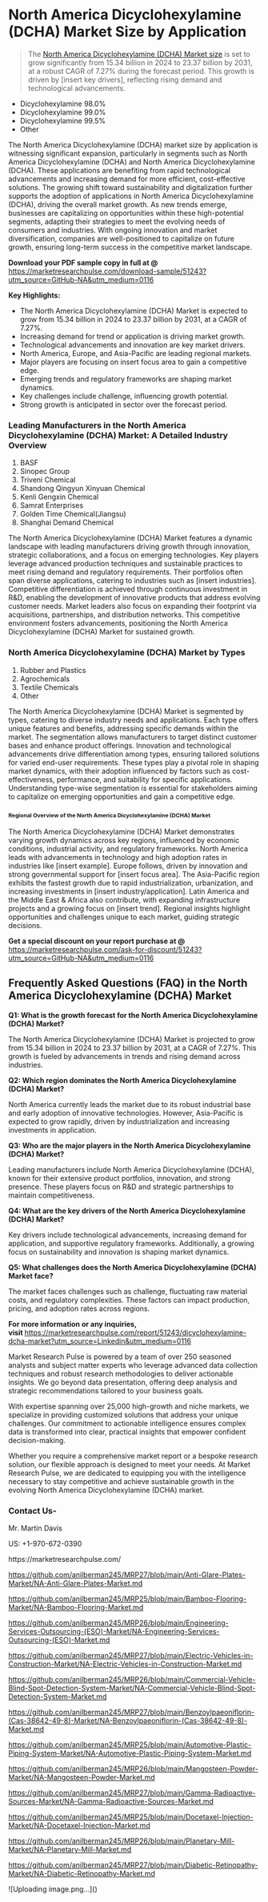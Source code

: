 <h1>North America Dicyclohexylamine (DCHA) Market&nbsp;Size by Application</h1><blockquote><p>The <a href="https://marketresearchpulse.com/download-sample/51243?utm_source=GitHub-NA&amp;utm_medium=0116">North America Dicyclohexylamine (DCHA) Market size</a> is set to grow significantly from 15.34 billion in 2024 to 23.37 billion by 2031, at a robust CAGR of 7.27% during the forecast period. This growth is driven by [insert key drivers], reflecting rising demand and technological advancements.</p></blockquote><ul><li> Dicyclohexylamine 98.0% <li> Dicyclohexylamine 99.0% <li> Dicyclohexylamine 99.5% <li> Other</li></ul><p>The North America Dicyclohexylamine (DCHA) market size by application is witnessing significant expansion, particularly in segments such as North America Dicyclohexylamine (DCHA) and North America Dicyclohexylamine (DCHA). These applications are benefiting from rapid technological advancements and increasing demand for more efficient, cost-effective solutions. The growing shift toward sustainability and digitalization further supports the adoption of applications in North America Dicyclohexylamine (DCHA), driving the overall market growth. As new trends emerge, businesses are capitalizing on opportunities within these high-potential segments, adapting their strategies to meet the evolving needs of consumers and industries. With ongoing innovation and market diversification, companies are well-positioned to capitalize on future growth, ensuring long-term success in the competitive market landscape.</p><p><strong>Download your PDF sample copy in full at @ </strong><a href="https://marketresearchpulse.com/download-sample/51243?utm_source=GitHub-NA&amp;utm_medium=0116">https://marketresearchpulse.com/download-sample/51243?utm_source=GitHub-NA&amp;utm_medium=0116</a></p><p><strong>Key Highlights: </strong></p><ul><li>The North America Dicyclohexylamine (DCHA) Market is expected to grow from 15.34 billion in 2024 to 23.37 billion by 2031, at a CAGR of 7.27%.</li><li>Increasing demand for trend or application is driving market growth.</li><li>Technological advancements and innovation are key market drivers.</li><li>North America, Europe, and Asia-Pacific are leading regional markets.</li><li>Major players are focusing on insert focus area to gain a competitive edge.</li><li>Emerging trends and regulatory frameworks are shaping market dynamics.</li><li>Key challenges include challenge, influencing growth potential.</li><li>Strong growth is anticipated in sector over the forecast period.</li></ul><h3>Leading Manufacturers in the North America Dicyclohexylamine (DCHA) Market: A Detailed Industry Overview</h3><ol><li> BASF</li><li>Sinopec Group</li><li>Triveni Chemical</li><li>Shandong Qingyun Xinyuan Chemical</li><li>Kenli Gengxin Chemical</li><li>Samrat Enterprises</li><li>Golden Time Chemical(Jiangsu)</li><li>Shanghai Demand Chemical</li></ol><div class="flex max-w-full flex-col flex-grow"><div class="min-h-8 text-message flex w-full flex-col items-end gap-2 whitespace-normal break-words [.text-message+&amp;]:mt-5" dir="auto" data-message-author-role="assistant" data-message-id="fd8432e4-4910-450d-b182-61b7bfb0a01f" data-message-model-slug="gpt-4o"><div class="flex w-full flex-col gap-1 empty:hidden first:pt-[3px]"><div class="markdown prose w-full break-words dark:prose-invert light"><p>The North America Dicyclohexylamine (DCHA) Market features a dynamic landscape with leading manufacturers driving growth through innovation, strategic collaborations, and a focus on emerging technologies. Key players leverage advanced production techniques and sustainable practices to meet rising demand and regulatory requirements. Their portfolios often span diverse applications, catering to industries such as [insert industries]. Competitive differentiation is achieved through continuous investment in R&amp;D, enabling the development of innovative products that address evolving customer needs. Market leaders also focus on expanding their footprint via acquisitions, partnerships, and distribution networks. This competitive environment fosters advancements, positioning the North America Dicyclohexylamine (DCHA) Market for sustained growth.</p></div></div></div></div><h3>North America Dicyclohexylamine (DCHA) Market by Types</h3><ol><li> Rubber and Plastics <li> Agrochemicals <li> Textile Chemicals <li> Other</li></ol><div class="flex max-w-full flex-col flex-grow"><div class="min-h-8 text-message flex w-full flex-col items-end gap-2 whitespace-normal break-words [.text-message+&amp;]:mt-5" dir="auto" data-message-author-role="assistant" data-message-id="084470be-0bb7-4664-bddf-5156b4f41249" data-message-model-slug="gpt-4o-mini"><div class="flex w-full flex-col gap-1 empty:hidden first:pt-[3px]"><div class="markdown prose w-full break-words dark:prose-invert light"><p>The North America Dicyclohexylamine (DCHA) Market is segmented by types, catering to diverse industry needs and applications. Each type offers unique features and benefits, addressing specific demands within the market. The segmentation allows manufacturers to target distinct customer bases and enhance product offerings. Innovation and technological advancements drive differentiation among types, ensuring tailored solutions for varied end-user requirements. These types play a pivotal role in shaping market dynamics, with their adoption influenced by factors such as cost-effectiveness, performance, and suitability for specific applications. Understanding type-wise segmentation is essential for stakeholders aiming to capitalize on emerging opportunities and gain a competitive edge.</p></div></div></div></div><h3><span style="font-size: 11px;">Regional Overview of the North America Dicyclohexylamine (DCHA) Market</span></h3><div class="flex max-w-full flex-col flex-grow"><div class="min-h-8 text-message flex w-full flex-col items-end gap-2 whitespace-normal break-words [.text-message+&amp;]:mt-5" dir="auto" data-message-author-role="assistant" data-message-id="e9038762-ce64-4e30-91c9-9bd413514231" data-message-model-slug="gpt-4o-mini"><div class="flex w-full flex-col gap-1 empty:hidden first:pt-[3px]"><div class="markdown prose w-full break-words dark:prose-invert light"><p>The North America Dicyclohexylamine (DCHA) Market demonstrates varying growth dynamics across key regions, influenced by economic conditions, industrial activity, and regulatory frameworks. North America leads with advancements in technology and high adoption rates in industries like [insert example]. Europe follows, driven by innovation and strong governmental support for [insert focus area]. The Asia-Pacific region exhibits the fastest growth due to rapid industrialization, urbanization, and increasing investments in [insert industry/application]. Latin America and the Middle East &amp; Africa also contribute, with expanding infrastructure projects and a growing focus on [insert trend]. Regional insights highlight opportunities and challenges unique to each market, guiding strategic decisions.</p></div></div></div></div><p><strong>Get a special discount on your report purchase at @ </strong><a href="https://marketresearchpulse.com/ask-for-discount/51243?utm_source=GitHub-NA&amp;utm_medium=0116">https://marketresearchpulse.com/ask-for-discount/51243?utm_source=GitHub-NA&amp;utm_medium=0116</a></p><h2>Frequently Asked Questions (FAQ) in the North America Dicyclohexylamine (DCHA) Market</h2><p><strong>Q1: What is the growth forecast for the North America Dicyclohexylamine (DCHA) Market?</strong></p><p>The North America Dicyclohexylamine (DCHA) Market is projected to grow from 15.34 billion in 2024 to 23.37 billion by 2031, at a CAGR of 7.27%. This growth is fueled by advancements in trends and rising demand across industries.</p><p><strong>Q2: Which region dominates the North America Dicyclohexylamine (DCHA) Market?</strong></p><p>North America currently leads the market due to its robust industrial base and early adoption of innovative technologies. However, Asia-Pacific is expected to grow rapidly, driven by industrialization and increasing investments in application.</p><p><strong>Q3: Who are the major players in the North America Dicyclohexylamine (DCHA) Market?</strong></p><p>Leading manufacturers include North America Dicyclohexylamine (DCHA), known for their extensive product portfolios, innovation, and strong presence. These players focus on R&amp;D and strategic partnerships to maintain competitiveness.</p><p><strong>Q4: What are the key drivers of the North America Dicyclohexylamine (DCHA) Market?</strong></p><p>Key drivers include technological advancements, increasing demand for application, and supportive regulatory frameworks. Additionally, a growing focus on sustainability and innovation is shaping market dynamics.</p><p><strong>Q5: What challenges does the North America Dicyclohexylamine (DCHA) Market face?</strong></p><p>The market faces challenges such as challenge, fluctuating raw material costs, and regulatory complexities. These factors can impact production, pricing, and adoption rates across regions.</p><p><strong>For more information or any inquiries, visit&nbsp;</strong><a href="https://marketresearchpulse.com/report/51243/dicyclohexylamine-dcha-market?utm_source=Linkedin&utm_medium=0116">https://marketresearchpulse.com/report/51243/dicyclohexylamine-dcha-market?utm_source=Linkedin&utm_medium=0116</a></p><p>Market Research Pulse is powered by a team of over 250 seasoned analysts and subject matter experts who leverage advanced data collection techniques and robust research methodologies to deliver actionable insights. We go beyond data presentation, offering deep analysis and strategic recommendations tailored to your business goals.</p><p>With expertise spanning over 25,000 high-growth and niche markets, we specialize in providing customized solutions that address your unique challenges. Our commitment to actionable intelligence ensures complex data is transformed into clear, practical insights that empower confident decision-making.</p><p>Whether you require a comprehensive market report or a bespoke research solution, our flexible approach is designed to meet your needs. At Market Research Pulse, we are dedicated to equipping you with the intelligence necessary to stay competitive and achieve sustainable growth in the evolving North America Dicyclohexylamine (DCHA) market.</p><h3><strong>Contact Us-</strong></h3><p>Mr. Martin Davis</p><p>US: +1-970-672-0390</p><p>https://marketresearchpulse.com/</p><p><a href="https://github.com/anilberman245/MRP27/blob/main/Anti-Glare-Plates-Market/NA-Anti-Glare-Plates-Market.md">https://github.com/anilberman245/MRP27/blob/main/Anti-Glare-Plates-Market/NA-Anti-Glare-Plates-Market.md</a></p><p><a href="https://github.com/anilberman245/MRP25/blob/main/Bamboo-Flooring-Market/NA-Bamboo-Flooring-Market.md">https://github.com/anilberman245/MRP25/blob/main/Bamboo-Flooring-Market/NA-Bamboo-Flooring-Market.md</a></p><p><a href="https://github.com/anilberman245/MRP26/blob/main/Engineering-Services-Outsourcing-(ESO)-Market/NA-Engineering-Services-Outsourcing-(ESO)-Market.md">https://github.com/anilberman245/MRP26/blob/main/Engineering-Services-Outsourcing-(ESO)-Market/NA-Engineering-Services-Outsourcing-(ESO)-Market.md</a></p><p><a href="https://github.com/anilberman245/MRP27/blob/main/Electric-Vehicles-in-Construction-Market/NA-Electric-Vehicles-in-Construction-Market.md">https://github.com/anilberman245/MRP27/blob/main/Electric-Vehicles-in-Construction-Market/NA-Electric-Vehicles-in-Construction-Market.md</a></p><p><a href="https://github.com/anilberman245/MRP26/blob/main/Commercial-Vehicle-Blind-Spot-Detection-System-Market/NA-Commercial-Vehicle-Blind-Spot-Detection-System-Market.md">https://github.com/anilberman245/MRP26/blob/main/Commercial-Vehicle-Blind-Spot-Detection-System-Market/NA-Commercial-Vehicle-Blind-Spot-Detection-System-Market.md</a></p><p><a href="https://github.com/anilberman245/MRP27/blob/main/Benzoylpaeoniflorin-(Cas-38642-49-8)-Market/NA-Benzoylpaeoniflorin-(Cas-38642-49-8)-Market.md">https://github.com/anilberman245/MRP27/blob/main/Benzoylpaeoniflorin-(Cas-38642-49-8)-Market/NA-Benzoylpaeoniflorin-(Cas-38642-49-8)-Market.md</a></p><p><a href="https://github.com/anilberman245/MRP25/blob/main/Automotive-Plastic-Piping-System-Market/NA-Automotive-Plastic-Piping-System-Market.md">https://github.com/anilberman245/MRP25/blob/main/Automotive-Plastic-Piping-System-Market/NA-Automotive-Plastic-Piping-System-Market.md</a></p><p><a href="https://github.com/anilberman245/MRP26/blob/main/Mangosteen-Powder-Market/NA-Mangosteen-Powder-Market.md">https://github.com/anilberman245/MRP26/blob/main/Mangosteen-Powder-Market/NA-Mangosteen-Powder-Market.md</a></p><p><a href="https://github.com/anilberman245/MRP27/blob/main/Gamma-Radioactive-Sources-Market/NA-Gamma-Radioactive-Sources-Market.md">https://github.com/anilberman245/MRP27/blob/main/Gamma-Radioactive-Sources-Market/NA-Gamma-Radioactive-Sources-Market.md</a></p><p><a href="https://github.com/anilberman245/MRP25/blob/main/Docetaxel-Injection-Market/NA-Docetaxel-Injection-Market.md">https://github.com/anilberman245/MRP25/blob/main/Docetaxel-Injection-Market/NA-Docetaxel-Injection-Market.md</a></p><p><a href="https://github.com/anilberman245/MRP26/blob/main/Planetary-Mill-Market/NA-Planetary-Mill-Market.md">https://github.com/anilberman245/MRP26/blob/main/Planetary-Mill-Market/NA-Planetary-Mill-Market.md</a></p><p><a href="https://github.com/anilberman245/MRP27/blob/main/Diabetic-Retinopathy-Market/NA-Diabetic-Retinopathy-Market.md">https://github.com/anilberman245/MRP27/blob/main/Diabetic-Retinopathy-Market/NA-Diabetic-Retinopathy-Market.md</a></p>
![Uploading image.png…]()
